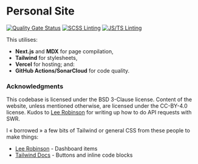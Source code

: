 # Personal Site
[![Quality Gate Status](https://sonarcloud.io/api/project_badges/measure?project=doamatto_personal-site&metric=alert_status)](https://sonarcloud.io/dashboard?id=doamatto_personal-site)
[![SCSS Linting](https://github.com/doamatto/doamatto.xyz/workflows/SCSS%20Linting/badge.svg)](https://github.com/doamatto/doamatto.xyz/actions?query=workflow%3A%22SCSS+Linting%22)
[![JS/TS Linting](https://github.com/doamatto/doamatto.xyz/workflows/JS/TS%20Linting/badge.svg)](https://github.com/doamatto/doamatto.xyz/actions?query=workflow%3A%22JS%2FTS+Linting%22)

This utilises:
- **Next.js** and **MDX** for page compilation,
- **Tailwind** for stylesheets,
- **Vercel** for hosting; and:
- **GitHub Actions/SonarCloud** for code quality.

### Acknowledgments
This codebase is licensed under the BSD 3-Clause license. Content of the website, unless mentioned otherwise, are licensed under the CC-BY-4.0 license. Kudos to [Lee Robinson](https://leerob.io) for writing up how to do API requests with SWR.

I « borrowed » a few bits of Tailwind or general CSS from these people to make things:
- [Lee Robinson](https://leerob.io) - Dashboard items
- [Tailwind Docs](https://tailwindcss.com/docs) - Buttons and inline code blocks
